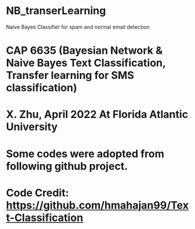 # NB_transerLearning
Naive Bayes Classifier for spam and normal email detection
# CAP 6635 (Bayesian Network & Naive Bayes Text Classification, Transfer learning for SMS classification)
# X. Zhu, April 2022 At Florida Atlantic University
# Some codes were adopted from following github project.
# Code Credit: https://github.com/hmahajan99/Text-Classification
